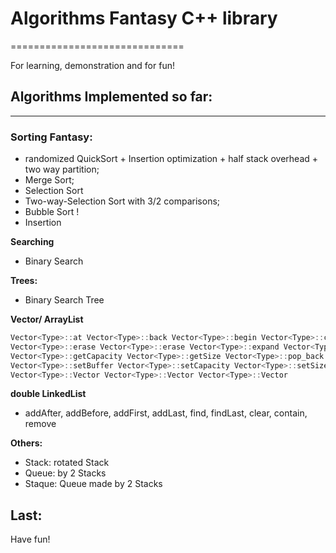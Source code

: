 # Algorithms Fantasy C++ library
==============================

For learning, demonstration and for fun! 

## Algorithms Implemented so far:
------------------------------

### Sorting Fantasy:
- randomized QuickSort + Insertion optimization + half stack overhead + two way partition; 
- Merge Sort; 
- Selection Sort
- Two-way-Selection Sort with 3/2 comparisons; 
- Bubble Sort !
- Insertion
 
**Searching**
- Binary Search

**Trees:**
- Binary Search Tree

**Vector/ ArrayList**
```cpp
Vector<Type>::at Vector<Type>::back Vector<Type>::begin Vector<Type>::clear Vector<Type>::empty Vector<Type>::end 
Vector<Type>::erase Vector<Type>::erase Vector<Type>::expand Vector<Type>::front Vector<Type>::getBuffer
Vector<Type>::getCapacity Vector<Type>::getSize Vector<Type>::pop_back Vector<Type>::push_back 
Vector<Type>::setBuffer Vector<Type>::setCapacity Vector<Type>::setSize 
Vector<Type>::Vector Vector<Type>::Vector Vector<Type>::Vector
```

**double LinkedList**
- addAfter, addBefore, addFirst, addLast, find, findLast, clear, contain, remove

**Others:** 
- Stack: rotated Stack
- Queue: by 2 Stacks
- Staque: Queue made by 2 Stacks

Last:
-----------
Have fun! 

